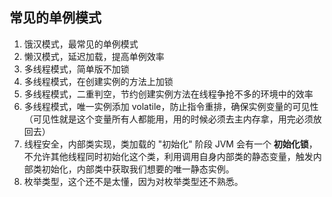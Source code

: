 ## 常见的单例模式
1. 饿汉模式，最常见的单例模式
2. 懒汉模式，延迟加载，提高单例效率
3. 多线程模式，简单版不加锁
4. 多线程模式，在创建实例的方法上加锁
5. 多线程模式，二重判空，节约创建实例方法在线程争抢不多的环境中的效率
6. 多线程模式，唯一实例添加 volatile，防止指令重排，确保实例变量的可见性（可见性就是这个变量所有人都能用，用的时候必须去主内存拿，用完必须放回去）
7. 线程安全，内部类实现，类加载的 "初始化" 阶段 JVM 会有一个 **初始化锁**，不允许其他线程同时初始化这个类，利用调用自身内部类的静态变量，触发内部类初始化，内部类中获取我们想要的唯一静态实例。
8. 枚举类型，这个还不是太懂，因为对枚举类型还不熟悉。